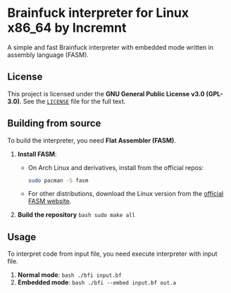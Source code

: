 # Brainfuck interpreter for Linux x86_64 by Incremnt
A simple and fast Brainfuck interpreter with embedded mode written in assembly language (FASM).

## License
This project is licensed under the **GNU General Public License v3.0 (GPL-3.0)**.
See the [`LICENSE`](LICENSE) file for the full text.

## Building from source
To build the interpreter, you need **Flat Assembler (FASM)**.

1.  **Install FASM**:
    *   On Arch Linux and derivatives, install from the official repos:
        ```bash
        sudo pacman -S fasm
        ```
    *   For other distributions, download the Linux version from the [official FASM website](https://flatassembler.net/).

2.  **Build the repository**
        ```bash
        sudo make all
        ```

## Usage
To interpret code from input file, you need execute interpreter with input file.
1.  **Normal mode**:
        ```bash
        ./bfi input.bf
        ```
2.  **Embedded mode**:
        ```bash
        ./bfi --embed input.bf out.a
        ```

 
